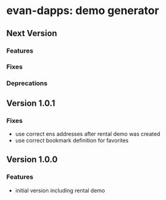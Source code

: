 # evan-dapps: demo generator

## Next Version
### Features
### Fixes
### Deprecations

## Version 1.0.1
### Fixes
- use correct ens addresses after rental demo was created
- use correct bookmark definition for favorites

## Version 1.0.0
### Features
- initial version including rental demo
